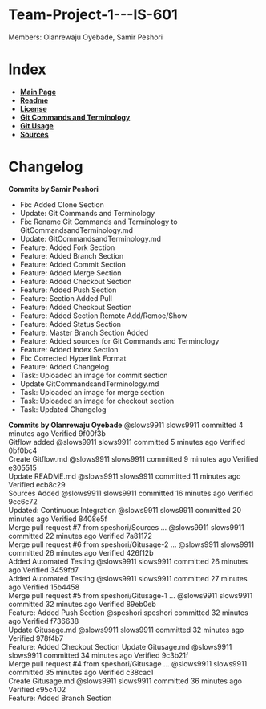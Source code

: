 # Team-Project-1---IS-601
Members: Olanrewaju Oyebade, Samir Peshori

# Index
* [**Main Page**](https://github.com/speshori/Team-Project-1---IS-601)
* [**Readme**](https://github.com/speshori/Team-Project-1---IS-601/blob/master/README.md)
* [**License**](https://github.com/speshori/Team-Project-1---IS-601/blob/master/LICENSE)
* [**Git Commands and Terminology**](https://github.com/speshori/Team-Project-1---IS-601/blob/master/GitCommandsandTerminology.md)
* [**Git Usage**](https://github.com/speshori/Team-Project-1---IS-601/blob/master/Gitusage.md)
* [**Sources**](https://github.com/speshori/Team-Project-1---IS-601/blob/master/Sources.md)

# Changelog
**Commits by Samir Peshori**
* Fix: Added Clone Section
* Update: Git Commands and Terminology
* Fix: Rename Git Commands and Terminology to GitCommandsandTerminology.md
* Update: GitCommandsandTerminology.md
* Feature: Added Fork Section
* Feature: Added Branch Section
* Feature: Added Commit Section
* Feature: Added Merge Section
* Feature: Added Checkout Section
* Feature: Added Push Section
* Feature: Section Added Pull
* Feature: Added Checkout Section
* Feature: Added Section Remote Add/Remoe/Show
* Feature: Added Status Section
* Feature: Master Branch Section Added
* Feature: Added sources for Git Commands and Terminology
* Feature: Added Index Section
* Fix: Corrected Hyperlink Format
* Feature: Added Changelog
* Task: Uploaded an image for commit section
* Update GitCommandsandTerminology.md
* Task: Uploaded an image for merge section
* Task: Uploaded an image for checkout section
* Task: Updated Changelog

**Commits by Olanrewaju Oyebade**
@slows9911
slows9911 committed 4 minutes ago
Verified  9f00f3b  
Gitflow added
@slows9911
slows9911 committed 5 minutes ago
Verified  0bf0bc4  
Create Gitflow.md
@slows9911
slows9911 committed 9 minutes ago
Verified  e305515   
Update README.md
@slows9911
slows9911 committed 11 minutes ago
Verified  ecb8c29  
  Sources Added
@slows9911
slows9911 committed 16 minutes ago
Verified  9cc6c72  
Updated: Continuous Integration
@slows9911
slows9911 committed 20 minutes ago
Verified  8408e5f  
Merge pull request #7 from speshori/Sources  …
@slows9911
slows9911 committed 22 minutes ago
Verified  7a81172  
Merge pull request #6 from speshori/Gitusage-2  …
@slows9911
slows9911 committed 26 minutes ago
Verified  426f12b  
Added Automated Testing
@slows9911
slows9911 committed 26 minutes ago
Verified  3459fd7  
Added Automated Testing
@slows9911
slows9911 committed 27 minutes ago
Verified  15b4458  
Merge pull request #5 from speshori/Gitusage-1  …
@slows9911
slows9911 committed 32 minutes ago
Verified  89eb0eb  
Feature: Added Push Section
@speshori
speshori committed 32 minutes ago
Verified  f736638  
Update Gitusage.md
@slows9911
slows9911 committed 32 minutes ago
Verified  978f4b7  
Feature: Added Checkout Section
Update Gitusage.md
@slows9911
slows9911 committed 34 minutes ago
Verified  9c3b21f  
Merge pull request #4 from speshori/Gitusage  …
@slows9911
slows9911 committed 35 minutes ago
Verified  c38cac1  
Create Gitusage.md
@slows9911
slows9911 committed 36 minutes ago
Verified  c95c402  
Feature: Added Branch Section
